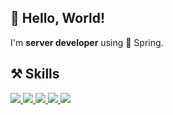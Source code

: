 ## 👋 Hello, World!  
I'm **server developer** using 🌱 Spring.  
  
## ⚒ Skills  
<div>
  <a href="https://www.oracle.com/java/">
    <img src="https://img.shields.io/badge/JAVA-007396?style=for-the-badge&logo=java&logoColor=white">
  </a>
  <a href="https://spring.io/">
    <img src="https://img.shields.io/badge/Spring-6DB33F?style=for-the-badge&logo=Spring&logoColor=white">
  </a>
  <a href="https://www.mysql.com/">
    <img src="https://img.shields.io/badge/mysql-4479A1?style=for-the-badge&logo=mysql&logoColor=white">
  </a>
  <a href="https://github.com/shinhn/">
    <img src="https://img.shields.io/badge/github-181717?style=for-the-badge&logo=github&logoColor=white">
  </a>
  <a href="https://aws.amazon.com/ko/">
    <img src="https://img.shields.io/badge/aws-232F3E?style=for-the-badge&logo=Amazon AWS&logoColor=white">
  </a>
</div>

